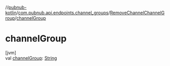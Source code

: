 //[pubnub-kotlin](../../../index.md)/[com.pubnub.api.endpoints.channel_groups](../index.md)/[RemoveChannelChannelGroup](index.md)/[channelGroup](channel-group.md)

# channelGroup

[jvm]\
val [channelGroup](channel-group.md): [String](https://kotlinlang.org/api/latest/jvm/stdlib/kotlin/-string/index.html)
